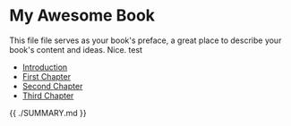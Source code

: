 # My Awesome Book

This file file serves as your book's preface, a great place to describe your book's content and ideas.
Nice. test

* [Introduction](README.md)
* [First Chapter](chapter1.md)
* [Second Chapter](second_chapter.md)
* [Third Chapter](javascript/README.md)

{{ ./SUMMARY.md }}
